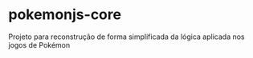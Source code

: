 # pokemonjs-core
Projeto para reconstrução de forma simplificada da lógica aplicada nos jogos de Pokémon
